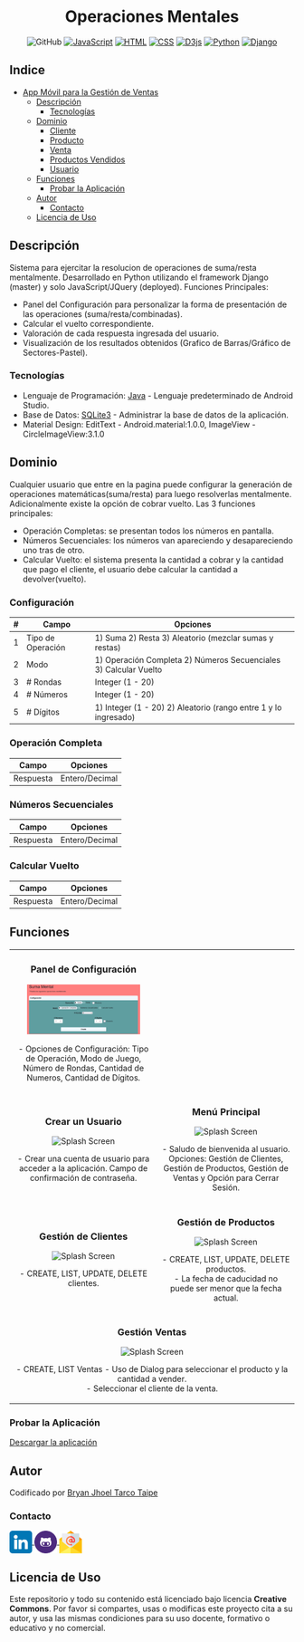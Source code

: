<div align="center">
  
  # Operaciones Mentales
</div>

<div align="center">
  
  ![GitHub](https://img.shields.io/github/last-commit/bnphony/Suma-Mental)
  [![JavaScript](https://img.shields.io/badge/Code-JavaSript-orange)](https://developer.mozilla.org/es/docs/Web/JavaScript)
  [![HTML](https://img.shields.io/badge/HyperText-HTML-761fd8)](https://developer.mozilla.org/es/docs/Web/HTML)
  [![CSS](https://img.shields.io/badge/Style-CSS-blue)](https://developer.mozilla.org/es/docs/Web/CSS)
  [![D3js](https://img.shields.io/badge/Code-D3js-cc6d0e)](https://d3js.org/)
  [![Python](https://img.shields.io/badge/Code-Python-fd81f)](https://www.python.org/)
  [![Django](https://img.shields.io/badge/Framework-Django-green)](https://www.djangoproject.com/)
</div>

## Indice
- [App Móvil para la Gestión de Ventas](#app-móvil-para-la-gestión-de-ventas)
  - [Descripción](#descripción)
    - [Tecnologías](#tecnologías)
  - [Dominio](#dominio)
    - [Cliente](#cliente)
    - [Producto](#producto)
    - [Venta](#venta)
    - [Productos Vendidos](#productos-vendidos)
    - [Usuario](#usuario)
  - [Funciones](#funciones)
    - [Probar la Aplicación](#probar-la-aplicación)
  - [Autor](#autor)
    - [Contacto](#contacto)
  - [Licencia de Uso](#licencia-de-uso)

## Descripción
Sistema para ejercitar la resolucion de operaciones de suma/resta mentalmente. Desarrollado en Python utilizando el framework Django (master) y solo JavaScript/JQuery (deployed).
Funciones Principales:
- Panel del Configuración para personalizar la forma de presentación de las operaciones (suma/resta/combinadas).
- Calcular el vuelto correspondiente.
- Valoración de cada respuesta ingresada del usuario.
- Visualización de los resultados obtenidos (Grafico de Barras/Gráfico de Sectores-Pastel).
   
### Tecnologías

- Lenguaje de Programación: [Java](https://www.java.com/es/) - Lenguaje predeterminado de Android Studio.
- Base de Datos: [SQLite3](https://developer.android.com/tools/sqlite3?hl=es-419) - Administrar la base de datos de la aplicación.
- Material Design: EditText - Android.material:1.0.0, ImageView - CircleImageView:3.1.0
  
## Dominio

Cualquier usuario que entre en la pagina puede configurar la generación de operaciones matemáticas(suma/resta) para luego resolverlas mentalmente. Adicionalmente existe la opción de cobrar vuelto. Las 3 funciones principales:
- Operación Completas: se presentan todos los números en pantalla.
- Números Secuenciales: los números van apareciendo y desapareciendo uno tras de otro.
- Calcular Vuelto: el sistema presenta la cantidad a cobrar y la cantidad que pago el cliente, el usuario debe calcular la cantidad a devolver(vuelto).

### Configuración

| # | Campo             | Opciones                                                         |
|---|-------------------|------------------------------------------------------------------|
| 1 | Tipo de Operación | 1) Suma 2) Resta 3) Aleatorio  (mezclar sumas y restas)          |
| 2 | Modo              | 1) Operación Completa 2) Números Secuenciales 3) Calcular Vuelto |
| 3 | # Rondas          | Integer (1 - 20)                                                 |
| 4 | # Números         | Integer (1 - 20)                                                 |
| 5 | # Dígitos         | 1) Integer (1 - 20) 2) Aleatorio (rango  entre 1 y lo ingresado) |

### Operación Completa

| Campo     | Opciones       |
|-----------|----------------|
| Respuesta | Entero/Decimal |

### Números Secuenciales

| Campo     | Opciones       |
|-----------|----------------|
| Respuesta | Entero/Decimal |

### Calcular Vuelto

| Campo     | Opciones       |
|-----------|----------------|
| Respuesta | Entero/Decimal |

## Funciones
<table>
  <tr>
    <td witdh="100%">
      <h3 align="center">Panel de Configuración</h3>
      <div align="center">
        <img src="./static/img/Configuration_Panel.png" width="200" alt="Configuration Panel">
        <p>
          - Opciones de Configuración: Tipo de Operación, Modo de Juego, Número de Rondas, Cantidad de Numeros, Cantidad de Dígitos.
        </p>
      </div>
    </td>
    
  </tr>
  
  <tr>
    <td witdh="100%">
      <h3 align="center">Crear un Usuario</h3>
      <div align="center">
        <img src="./img_ventas/crear_usuario.png" width="200" alt="Splash Screen">
        <p>
          - Crear una cuenta de usuario para acceder a la aplicación. Campo de confirmación de contraseña.
        </p>
      </div>
    </td>
    <td witdh="50%">
      <h3 align="center">Menú Principal</h3>
      <div align="center">
        <img src="./img_ventas/main_menu.png" width="200" alt="Splash Screen">
        <p>
          - Saludo de bienvenida al usuario. Opciones: Gestión de Clientes, Gestión de Productos, Gestión de Ventas y Opción para Cerrar Sesión. 
        </p>
      </div>
    </td>
  </tr>

  
  <tr>
    <td witdh="50%">
      <h3 align="center">Gestión de Clientes</h3>
      <div align="center">
        <img src="./img_ventas/create_client.png" width="200" alt="Splash Screen">
        <p>
          - CREATE, LIST, UPDATE, DELETE clientes.
        </p>
      </div>
    </td>
    <td witdh="50%">
      <h3 align="center">Gestión de Productos</h3>
      <div align="center">
        <img src="./img_ventas/create_product.png" width="200" alt="Splash Screen">
        <p>
          - CREATE, LIST, UPDATE, DELETE productos. </br>
        - La fecha de caducidad no puede ser menor que la fecha actual. 
        </p>
      </div>
    </td>
  </tr>

  <tr>
    <td witdh="100%" colspan="2">
      <h3 align="center">Gestión Ventas</h3>
      <div align="center">
        <img src="./img_ventas/create_sale.png" width="200" alt="Splash Screen">
        <p>
          - CREATE, LIST Ventas
          - Uso de Dialog para seleccionar el producto y la cantidad a vender.<br/>
          - Seleccionar el cliente de la venta.
        </p>
      </div>
    </td>
    
  </tr>
</table>

### Probar la Aplicación

[Descargar la aplicación](https://github.com/bnphony/Ventas-AS/tree/master/img_ventas/app.apk)



## Autor
Codificado por [Bryan Jhoel Tarco Taipe](https://github.com/bnphony)

### Contacto
<a href="https://www.linkedin.com/in/bryan-tarco01" rel="noopener noreferrer" target="_blank">
  <img align="center" src="https://github.com/bnphony/Portafolio/blob/deployed/static/img/linkedin_icon.png" alt="LinkedIn" height="40" width="40" />
</a>
<a href="https://github.com/bnphony" rel="noopener noreferrer" target="blank">
  <img align="center" src="https://github.com/bnphony/Portafolio/blob/deployed/static/img/github_icon.png" alt="GitHub" height="40" width="40" />
</a>
<a href="mailto: bryan.tarco01@gmail.com" target="_blank">
  <img align="center" src="https://github.com/bnphony/Portafolio/blob/deployed/static/img/email_icon.png" alt="Email" height="40" width="40" />
</a>



## Licencia de Uso
Este repositorio y todo su contenido está licenciado bajo licencia **Creative Commons**. Por favor si compartes, usas o modificas este proyecto cita a su
autor, y usa las mismas condiciones para su uso docente, formativo o educativo y no comercial.
